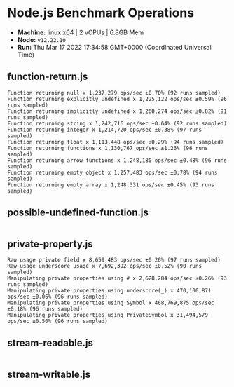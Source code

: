 # Node.js Benchmark Operations

* __Machine:__ linux x64 | 2 vCPUs | 6.8GB Mem
* __Node:__ `v12.22.10`
* __Run:__ Thu Mar 17 2022 17:34:58 GMT+0000 (Coordinated Universal Time)

## function-return.js
```
Function returning null x 1,237,279 ops/sec ±0.70% (92 runs sampled)
Function returning explicitly undefined x 1,225,122 ops/sec ±0.59% (96 runs sampled)
Function returning implicitly undefined x 1,260,274 ops/sec ±0.82% (91 runs sampled)
Function returning string x 1,242,716 ops/sec ±0.64% (92 runs sampled)
Function returning integer x 1,214,720 ops/sec ±0.38% (97 runs sampled)
Function returning float x 1,113,448 ops/sec ±0.29% (94 runs sampled)
Function returning functions x 1,130,767 ops/sec ±1.26% (96 runs sampled)
Function returning arrow functions x 1,248,180 ops/sec ±0.48% (96 runs sampled)
Function returning empty object x 1,257,483 ops/sec ±0.78% (94 runs sampled)
Function returning empty array x 1,248,331 ops/sec ±0.45% (93 runs sampled)
```
## possible-undefined-function.js
```
```
## private-property.js
```
Raw usage private field x 8,659,483 ops/sec ±0.26% (97 runs sampled)
Raw usage underscore usage x 7,692,392 ops/sec ±0.52% (90 runs sampled)
Manipulating private properties using # x 2,628,284 ops/sec ±0.26% (93 runs sampled)
Manipulating private properties using underscore(_) x 470,100,871 ops/sec ±0.06% (96 runs sampled)
Manipulating private properties using Symbol x 468,769,875 ops/sec ±0.18% (96 runs sampled)
Manipulating private properties using PrivateSymbol x 31,494,579 ops/sec ±0.50% (96 runs sampled)
```
## stream-readable.js
```
```
## stream-writable.js
```
```
